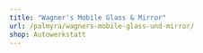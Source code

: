 ```yaml
---
title: "Wagner's Mobile Glass & Mirror"
url: /palmyra/wagners-mobile-glass-und-mirror/
shop: Autowerkstatt
---
```

